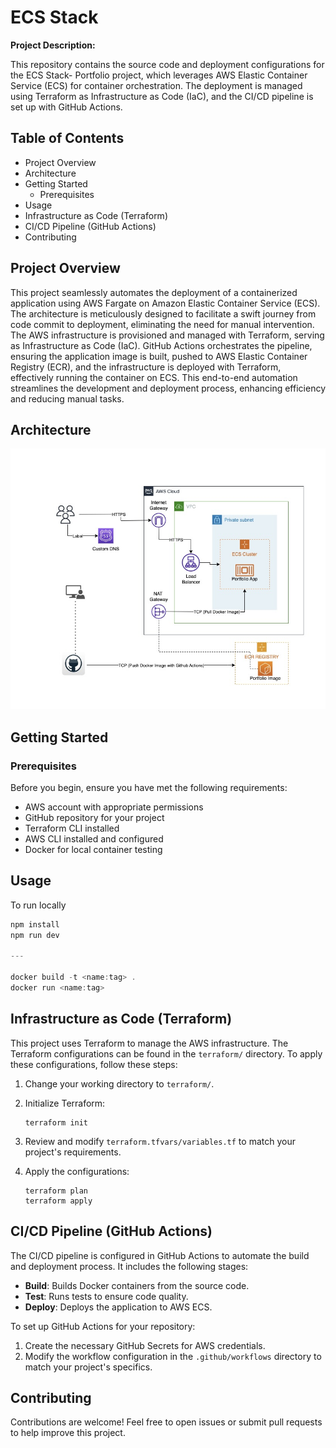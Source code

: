 # ECS Stack

**Project Description:**

This repository contains the source code and deployment configurations for the ECS Stack- Portfolio project, which leverages AWS Elastic Container Service (ECS) for container orchestration. The deployment is managed using Terraform as Infrastructure as Code (IaC), and the CI/CD pipeline is set up with GitHub Actions.

## Table of Contents

- Project Overview
- Architecture
- Getting Started
    - Prerequisites
- Usage
- Infrastructure as Code (Terraform)
- CI/CD Pipeline (GitHub Actions)
- Contributing

## Project Overview

This project seamlessly automates the deployment of a containerized application using AWS Fargate on Amazon Elastic Container Service (ECS). The architecture is meticulously designed to facilitate a swift journey from code commit to deployment, eliminating the need for manual intervention. The AWS infrastructure is provisioned and managed with Terraform, serving as Infrastructure as Code (IaC). GitHub Actions orchestrates the pipeline, ensuring the application image is built, pushed to AWS Elastic Container Registry (ECR), and the infrastructure is deployed with Terraform, effectively running the container on ECS. This end-to-end automation streamlines the development and deployment process, enhancing efficiency and reducing manual tasks.

## Architecture

![Infrastructure](demo/infra.jpeg)

## Getting Started

### Prerequisites

Before you begin, ensure you have met the following requirements:

- AWS account with appropriate permissions
- GitHub repository for your project
- Terraform CLI installed
- AWS CLI installed and configured
- Docker for local container testing

## Usage

To run locally

```jsx
npm install
npm run dev

---

docker build -t <name:tag> .
docker run <name:tag>
```

## Infrastructure as Code (Terraform)

This project uses Terraform to manage the AWS infrastructure. The Terraform configurations can be found in the `terraform/` directory. To apply these configurations, follow these steps:

1. Change your working directory to `terraform/`.
2. Initialize Terraform:
    
    ```
    terraform init
    ```
    
3. Review and modify `terraform.tfvars/variables.tf` to match your project's requirements.
4. Apply the configurations:
    
    ```
    terraform plan
    terraform apply
    ```
    

## CI/CD Pipeline (GitHub Actions)

The CI/CD pipeline is configured in GitHub Actions to automate the build and deployment process. It includes the following stages:

- **Build**: Builds Docker containers from the source code.
- **Test**: Runs tests to ensure code quality.
- **Deploy**: Deploys the application to AWS ECS.

To set up GitHub Actions for your repository:

1. Create the necessary GitHub Secrets for AWS credentials.
2. Modify the workflow configuration in the `.github/workflows` directory to match your project's specifics.

## Contributing

Contributions are welcome! Feel free to open issues or submit pull requests to help improve this project.
